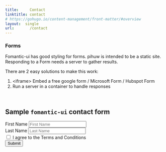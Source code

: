 ```yaml
---
title:     Contact
linktitle: contact
# https://gohugo.io/content-management/front-matter/#overview
layout:  single
url:       /contact
---
```

<div class="ui container segment">
<div class="ui red segment">
 <h3>Forms</h3>
 <p>Fomantic-ui has good styling for forms. pihuw is intended to be a static site.
 Responding to a Form needs a server to gather results.</p>
 <p>There are 2 easy solutions to make this work:
 <ol>
 <li>&lt;iframe&gt; Embed a free google form / Microsoft Form / Hubspot Form</li>
 <li>Run a server in a container to handle responses</li>
 </ol>
 </p>
</div>
<br>
<form class="ui form">
  <h2>Sample <code>fomantic-ui</code> contact form</h2>
  <div class="field">
    <label>First Name</label>
    <input type="text" name="first-name" placeholder="First Name">
  </div>
  <div class="field">
    <label>Last Name</label>
    <input type="text" name="last-name" placeholder="Last Name">
  </div>
  <div class="field">
    <div class="ui checkbox">
      <input type="checkbox" tabindex="0" class="hidden">
      <label>I agree to the Terms and Conditions</label>
    </div>
  </div>
  <button class="ui button" type="submit">Submit</button>
</form>
</div>
